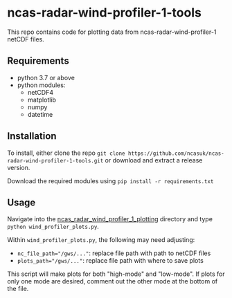 ncas-radar-wind-profiler-1-tools
================================

This repo contains code for plotting data from ncas-radar-wind-profiler-1 netCDF files.

Requirements
------------

* python 3.7 or above
* python modules:
  * netCDF4
  * matplotlib
  * numpy
  * datetime

Installation
------------

To install, either clone the repo `git clone https://github.com/ncasuk/ncas-radar-wind-profiler-1-tools.git` or download and extract a release version.

Download the required modules using `pip install -r requirements.txt`

Usage
-----

Navigate into the [ncas_radar_wind_profiler_1_plotting] directory and type  `python wind_profiler_plots.py`.

Within `wind_profiler_plots.py`, the following may need adjusting:
* `nc_file_path="/gws/..."`: replace file path with path to netCDF files
* `plots_path="/gws/..."`: replace file path with where to save plots

This script will make plots for both "high-mode" and "low-mode". If plots for only one mode are desired, comment out the other mode at the bottom of the file.

[ncas_radar_wind_profiler_1_plotting]: ncas_radar_wind_profiler_1_plotting

